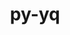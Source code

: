 ---
title: "py-yq"
layout: cache
categories: [package, develop]
meta: {"compilers": ["none"], "num_specs": 139, "num_specs_by_stack": {"developer-tools-aarch64-linux-gnu": 44, "developer-tools-darwin": 51, "developer-tools-x86_64_v3-linux-gnu": 44, "root": 139}, "oss": ["centos7", "rhel8", "sequoia"], "platforms": ["darwin", "linux"], "stacks": ["developer-tools-aarch64-linux-gnu", "developer-tools-darwin", "developer-tools-x86_64_v3-linux-gnu", "root"], "targets": ["aarch64", "x86_64_v3"], "versions": ["2.12.2"]}
spec_details: [{"compiler": "none", "hash": "22raidvad3ey3ahr7ma6mkc5utu6nzzt", "os": "centos7", "platform": "linux", "size": "-", "stacks": ["developer-tools-x86_64_v3-linux-gnu", "root"], "target": "x86_64_v3", "variants": ["build_system=python_pip"], "versions": ["2.12.2"]}, {"compiler": "none", "hash": "25fwxfn37vnqxoqwbifgsizsguw3paxj", "os": "centos7", "platform": "linux", "size": "-", "stacks": ["developer-tools-x86_64_v3-linux-gnu", "root"], "target": "x86_64_v3", "variants": ["build_system=python_pip"], "versions": ["2.12.2"]}, {"compiler": "none", "hash": "2bbftwa4xchw7wrvjh2l63o34wqna2xn", "os": "rhel8", "platform": "linux", "size": "-", "stacks": ["developer-tools-aarch64-linux-gnu", "root"], "target": "aarch64", "variants": ["build_system=python_pip"], "versions": ["2.12.2"]}, {"compiler": "none", "hash": "2shoqptzvfrp7o5izon3oeky5asdkqyb", "os": "centos7", "platform": "linux", "size": "-", "stacks": ["developer-tools-x86_64_v3-linux-gnu", "root"], "target": "x86_64_v3", "variants": ["build_system=python_pip"], "versions": ["2.12.2"]}, {"compiler": "none", "hash": "2xpi2ho47tqccsbuwmxwkf77vzazxaed", "os": "rhel8", "platform": "linux", "size": "-", "stacks": ["developer-tools-aarch64-linux-gnu", "root"], "target": "aarch64", "variants": ["build_system=python_pip"], "versions": ["2.12.2"]}, {"compiler": "none", "hash": "34bdcxk2fs25wghmy6vbkc4c5cd5kk3h", "os": "centos7", "platform": "linux", "size": "-", "stacks": ["developer-tools-x86_64_v3-linux-gnu", "root"], "target": "x86_64_v3", "variants": ["build_system=python_pip"], "versions": ["2.12.2"]}, {"compiler": "none", "hash": "36zkq3rlkdfthmptvhowncc6f5k7hkyc", "os": "centos7", "platform": "linux", "size": "-", "stacks": ["developer-tools-x86_64_v3-linux-gnu", "root"], "target": "x86_64_v3", "variants": ["build_system=python_pip"], "versions": ["2.12.2"]}, {"compiler": "none", "hash": "3c7kduxoiylohzwn3u24totg66zn6r64", "os": "sequoia", "platform": "darwin", "size": "-", "stacks": ["developer-tools-darwin", "root"], "target": "aarch64", "variants": ["build_system=python_pip"], "versions": ["2.12.2"]}, {"compiler": "none", "hash": "3euh3webv462zlzsmvri56xv4mucwfle", "os": "sequoia", "platform": "darwin", "size": "-", "stacks": ["developer-tools-darwin", "root"], "target": "aarch64", "variants": ["build_system=python_pip"], "versions": ["2.12.2"]}, {"compiler": "none", "hash": "3hy5qxf7zlcxefoq5g6e2pw3brjadq7i", "os": "sequoia", "platform": "darwin", "size": "-", "stacks": ["developer-tools-darwin", "root"], "target": "aarch64", "variants": ["build_system=python_pip"], "versions": ["2.12.2"]}, {"compiler": "none", "hash": "3w2nk4b5ba6atdgve5e2qq25ne5fpu2j", "os": "sequoia", "platform": "darwin", "size": "-", "stacks": ["developer-tools-darwin", "root"], "target": "aarch64", "variants": ["build_system=python_pip"], "versions": ["2.12.2"]}, {"compiler": "none", "hash": "4cn25lw6ywypz3h5zowxsylqvcczk4gx", "os": "rhel8", "platform": "linux", "size": "-", "stacks": ["developer-tools-aarch64-linux-gnu", "root"], "target": "aarch64", "variants": ["build_system=python_pip"], "versions": ["2.12.2"]}, {"compiler": "none", "hash": "4kjc33e3y6zgud4jtkxkmzx7lj6wvkg6", "os": "rhel8", "platform": "linux", "size": "-", "stacks": ["developer-tools-aarch64-linux-gnu", "root"], "target": "aarch64", "variants": ["build_system=python_pip"], "versions": ["2.12.2"]}, {"compiler": "none", "hash": "4ld6d5le5klefck2s765c65zdu7u2zv6", "os": "sequoia", "platform": "darwin", "size": "-", "stacks": ["developer-tools-darwin", "root"], "target": "aarch64", "variants": ["build_system=python_pip"], "versions": ["2.12.2"]}, {"compiler": "none", "hash": "4vpry5w54avdd5vre26d7klzxa6fm6mg", "os": "rhel8", "platform": "linux", "size": "-", "stacks": ["developer-tools-aarch64-linux-gnu", "root"], "target": "aarch64", "variants": ["build_system=python_pip"], "versions": ["2.12.2"]}, {"compiler": "none", "hash": "5aaoq2p6amtwkdsxng32rsysa33njpqr", "os": "sequoia", "platform": "darwin", "size": "-", "stacks": ["developer-tools-darwin", "root"], "target": "aarch64", "variants": ["build_system=python_pip"], "versions": ["2.12.2"]}, {"compiler": "none", "hash": "5fsak653535uzpvnkz4oak7yk5fncagj", "os": "sequoia", "platform": "darwin", "size": "-", "stacks": ["developer-tools-darwin", "root"], "target": "aarch64", "variants": ["build_system=python_pip"], "versions": ["2.12.2"]}, {"compiler": "none", "hash": "5jyupxskaqpoog74xzifs25le6lealg5", "os": "centos7", "platform": "linux", "size": "-", "stacks": ["developer-tools-x86_64_v3-linux-gnu", "root"], "target": "x86_64_v3", "variants": ["build_system=python_pip"], "versions": ["2.12.2"]}, {"compiler": "none", "hash": "6eg3fv3zgktpkhrjyeomwjplszh3v6aw", "os": "rhel8", "platform": "linux", "size": "-", "stacks": ["developer-tools-aarch64-linux-gnu", "root"], "target": "aarch64", "variants": ["build_system=python_pip"], "versions": ["2.12.2"]}, {"compiler": "none", "hash": "6n6h66lyeklfkrqggq5iajnwxxkrekkn", "os": "centos7", "platform": "linux", "size": "-", "stacks": ["developer-tools-x86_64_v3-linux-gnu", "root"], "target": "x86_64_v3", "variants": ["build_system=python_pip"], "versions": ["2.12.2"]}, {"compiler": "none", "hash": "7fzhnsbtaonbjlfujobscj2lrzhz4yog", "os": "sequoia", "platform": "darwin", "size": "-", "stacks": ["developer-tools-darwin", "root"], "target": "aarch64", "variants": ["build_system=python_pip"], "versions": ["2.12.2"]}, {"compiler": "none", "hash": "7neppk5ghqtkpsaajkwxaplzw325mzdw", "os": "rhel8", "platform": "linux", "size": "-", "stacks": ["developer-tools-aarch64-linux-gnu", "root"], "target": "aarch64", "variants": ["build_system=python_pip"], "versions": ["2.12.2"]}, {"compiler": "none", "hash": "7t5f2lx7z6oyfcpnb7k4rlcnl6enmlrb", "os": "sequoia", "platform": "darwin", "size": "-", "stacks": ["developer-tools-darwin", "root"], "target": "aarch64", "variants": ["build_system=python_pip"], "versions": ["2.12.2"]}, {"compiler": "none", "hash": "auyfqi6aoyo2xduuk2xq54rjivkjdvsn", "os": "centos7", "platform": "linux", "size": "-", "stacks": ["developer-tools-x86_64_v3-linux-gnu", "root"], "target": "x86_64_v3", "variants": ["build_system=python_pip"], "versions": ["2.12.2"]}, {"compiler": "none", "hash": "bg44ccfresckonbernlqyae675foj6ld", "os": "rhel8", "platform": "linux", "size": "-", "stacks": ["developer-tools-aarch64-linux-gnu", "root"], "target": "aarch64", "variants": ["build_system=python_pip"], "versions": ["2.12.2"]}, {"compiler": "none", "hash": "blzdstt2tu6se3asdnok2dse3a3tbryq", "os": "sequoia", "platform": "darwin", "size": "-", "stacks": ["developer-tools-darwin", "root"], "target": "aarch64", "variants": ["build_system=python_pip"], "versions": ["2.12.2"]}, {"compiler": "none", "hash": "bo7uf4ewcggwdxijbmykbrhjzgp2s3wp", "os": "rhel8", "platform": "linux", "size": "-", "stacks": ["developer-tools-aarch64-linux-gnu", "root"], "target": "aarch64", "variants": ["build_system=python_pip"], "versions": ["2.12.2"]}, {"compiler": "none", "hash": "bocmxqvzdche4rxhla33ps6nrbnbah7q", "os": "centos7", "platform": "linux", "size": "-", "stacks": ["developer-tools-x86_64_v3-linux-gnu", "root"], "target": "x86_64_v3", "variants": ["build_system=python_pip"], "versions": ["2.12.2"]}, {"compiler": "none", "hash": "brbctlqf3kw36lyude6vwdsksb43ajbz", "os": "centos7", "platform": "linux", "size": "-", "stacks": ["developer-tools-x86_64_v3-linux-gnu", "root"], "target": "x86_64_v3", "variants": ["build_system=python_pip"], "versions": ["2.12.2"]}, {"compiler": "none", "hash": "btyndv3h37z2t4tlghv2dogg7zhcgotq", "os": "centos7", "platform": "linux", "size": "-", "stacks": ["developer-tools-x86_64_v3-linux-gnu", "root"], "target": "x86_64_v3", "variants": ["build_system=python_pip"], "versions": ["2.12.2"]}, {"compiler": "none", "hash": "caolfibhlfq3q2qd6q2mttodsguyl3st", "os": "sequoia", "platform": "darwin", "size": "-", "stacks": ["developer-tools-darwin", "root"], "target": "aarch64", "variants": ["build_system=python_pip"], "versions": ["2.12.2"]}, {"compiler": "none", "hash": "ckpbrs5nq6432s6v3tmqs6qvjhv7z5hg", "os": "sequoia", "platform": "darwin", "size": "-", "stacks": ["developer-tools-darwin", "root"], "target": "aarch64", "variants": ["build_system=python_pip"], "versions": ["2.12.2"]}, {"compiler": "none", "hash": "cqryrod53hcklkx6yz35kbnpx35gdef5", "os": "centos7", "platform": "linux", "size": "-", "stacks": ["developer-tools-x86_64_v3-linux-gnu", "root"], "target": "x86_64_v3", "variants": ["build_system=python_pip"], "versions": ["2.12.2"]}, {"compiler": "none", "hash": "dd2dtmnxhstylrc67zzzz4l5nwl4477f", "os": "sequoia", "platform": "darwin", "size": "-", "stacks": ["developer-tools-darwin", "root"], "target": "aarch64", "variants": ["build_system=python_pip"], "versions": ["2.12.2"]}, {"compiler": "none", "hash": "dfjymxraexr2tqwumstgsgiadt7wblrf", "os": "sequoia", "platform": "darwin", "size": "-", "stacks": ["developer-tools-darwin", "root"], "target": "aarch64", "variants": ["build_system=python_pip"], "versions": ["2.12.2"]}, {"compiler": "none", "hash": "dfrslpzuojwsbozrrhk5xyx2p5myfu5r", "os": "sequoia", "platform": "darwin", "size": "-", "stacks": ["developer-tools-darwin", "root"], "target": "aarch64", "variants": ["build_system=python_pip"], "versions": ["2.12.2"]}, {"compiler": "none", "hash": "dysvoaakt77aynnduzshxcfr722oeodi", "os": "sequoia", "platform": "darwin", "size": "-", "stacks": ["developer-tools-darwin", "root"], "target": "aarch64", "variants": ["build_system=python_pip"], "versions": ["2.12.2"]}, {"compiler": "none", "hash": "eg3dbi7oebquvgqgitcwqqvqrjxowl6a", "os": "rhel8", "platform": "linux", "size": "-", "stacks": ["developer-tools-aarch64-linux-gnu", "root"], "target": "aarch64", "variants": ["build_system=python_pip"], "versions": ["2.12.2"]}, {"compiler": "none", "hash": "eh7a4loir4toi2ygfqq52j2j7tmfqxs4", "os": "rhel8", "platform": "linux", "size": "-", "stacks": ["developer-tools-aarch64-linux-gnu", "root"], "target": "aarch64", "variants": ["build_system=python_pip"], "versions": ["2.12.2"]}, {"compiler": "none", "hash": "emltee3gb5kz3ovlhbrts3nyxwz75lit", "os": "centos7", "platform": "linux", "size": "-", "stacks": ["developer-tools-x86_64_v3-linux-gnu", "root"], "target": "x86_64_v3", "variants": ["build_system=python_pip"], "versions": ["2.12.2"]}, {"compiler": "none", "hash": "enzmduyhqbym777gikfbyklauua277sy", "os": "sequoia", "platform": "darwin", "size": "-", "stacks": ["developer-tools-darwin", "root"], "target": "aarch64", "variants": ["build_system=python_pip"], "versions": ["2.12.2"]}, {"compiler": "none", "hash": "eqzvcjb7omln4fzsqvfoooblyfn7irax", "os": "sequoia", "platform": "darwin", "size": "-", "stacks": ["developer-tools-darwin", "root"], "target": "aarch64", "variants": ["build_system=python_pip"], "versions": ["2.12.2"]}, {"compiler": "none", "hash": "fcdnpnxhzpttbxhtrfgyilcmikbtevfr", "os": "sequoia", "platform": "darwin", "size": "-", "stacks": ["developer-tools-darwin", "root"], "target": "aarch64", "variants": ["build_system=python_pip"], "versions": ["2.12.2"]}, {"compiler": "none", "hash": "fgovg42efpqmgr5vmarq6kimdiyeh23m", "os": "rhel8", "platform": "linux", "size": "-", "stacks": ["developer-tools-aarch64-linux-gnu", "root"], "target": "aarch64", "variants": ["build_system=python_pip"], "versions": ["2.12.2"]}, {"compiler": "none", "hash": "fmfd3jykegw5r64fp2nqcmnvj7ugbaih", "os": "sequoia", "platform": "darwin", "size": "-", "stacks": ["developer-tools-darwin", "root"], "target": "aarch64", "variants": ["build_system=python_pip"], "versions": ["2.12.2"]}, {"compiler": "none", "hash": "fqvvb52wgrkw2y3laa55xp3kmhbqpoqt", "os": "rhel8", "platform": "linux", "size": "-", "stacks": ["developer-tools-aarch64-linux-gnu", "root"], "target": "aarch64", "variants": ["build_system=python_pip"], "versions": ["2.12.2"]}, {"compiler": "none", "hash": "g4nozfxnpw2ov77p4g63phuogzgkbi6u", "os": "centos7", "platform": "linux", "size": "-", "stacks": ["developer-tools-x86_64_v3-linux-gnu", "root"], "target": "x86_64_v3", "variants": ["build_system=python_pip"], "versions": ["2.12.2"]}, {"compiler": "none", "hash": "gcze6oi6uihdllogeml5lcjmcrbtogh5", "os": "centos7", "platform": "linux", "size": "-", "stacks": ["developer-tools-x86_64_v3-linux-gnu", "root"], "target": "x86_64_v3", "variants": ["build_system=python_pip"], "versions": ["2.12.2"]}, {"compiler": "none", "hash": "h7nhsuhsj6l7azlxpketg4y7vwqkwiw4", "os": "centos7", "platform": "linux", "size": "-", "stacks": ["developer-tools-x86_64_v3-linux-gnu", "root"], "target": "x86_64_v3", "variants": ["build_system=python_pip"], "versions": ["2.12.2"]}, {"compiler": "none", "hash": "hgojjx4mnkai5iczibhumq7vqfaiis6o", "os": "rhel8", "platform": "linux", "size": "-", "stacks": ["developer-tools-aarch64-linux-gnu", "root"], "target": "aarch64", "variants": ["build_system=python_pip"], "versions": ["2.12.2"]}, {"compiler": "none", "hash": "hqefbjgobjgenht6rjg2vzuu4oq2m7pw", "os": "centos7", "platform": "linux", "size": "-", "stacks": ["developer-tools-x86_64_v3-linux-gnu", "root"], "target": "x86_64_v3", "variants": ["build_system=python_pip"], "versions": ["2.12.2"]}, {"compiler": "none", "hash": "hs5xkxdd6ix5zbycfla2b3pjo4v2mfll", "os": "sequoia", "platform": "darwin", "size": "-", "stacks": ["developer-tools-darwin", "root"], "target": "aarch64", "variants": ["build_system=python_pip"], "versions": ["2.12.2"]}, {"compiler": "none", "hash": "hzqlc5wunfmwamoj7ofvfghttpjrdcpy", "os": "rhel8", "platform": "linux", "size": "-", "stacks": ["developer-tools-aarch64-linux-gnu", "root"], "target": "aarch64", "variants": ["build_system=python_pip"], "versions": ["2.12.2"]}, {"compiler": "none", "hash": "i2cmkb7xam72oe24hsoi6owqelpfa5em", "os": "sequoia", "platform": "darwin", "size": "-", "stacks": ["developer-tools-darwin", "root"], "target": "aarch64", "variants": ["build_system=python_pip"], "versions": ["2.12.2"]}, {"compiler": "none", "hash": "ij7j6edquoiyb2gotbaxduvkstr4bpwc", "os": "centos7", "platform": "linux", "size": "-", "stacks": ["developer-tools-x86_64_v3-linux-gnu", "root"], "target": "x86_64_v3", "variants": ["build_system=python_pip"], "versions": ["2.12.2"]}, {"compiler": "none", "hash": "imabtiefckdzecfm4lodxcb2beilijkc", "os": "centos7", "platform": "linux", "size": "-", "stacks": ["developer-tools-x86_64_v3-linux-gnu", "root"], "target": "x86_64_v3", "variants": ["build_system=python_pip"], "versions": ["2.12.2"]}, {"compiler": "none", "hash": "infthkwbvga3hvgzq7ake5ejpmtspihy", "os": "rhel8", "platform": "linux", "size": "-", "stacks": ["developer-tools-aarch64-linux-gnu", "root"], "target": "aarch64", "variants": ["build_system=python_pip"], "versions": ["2.12.2"]}, {"compiler": "none", "hash": "iqazfek6r3kraybaq7zarz7mzbqfnqm2", "os": "centos7", "platform": "linux", "size": "-", "stacks": ["developer-tools-x86_64_v3-linux-gnu", "root"], "target": "x86_64_v3", "variants": ["build_system=python_pip"], "versions": ["2.12.2"]}, {"compiler": "none", "hash": "iuknodhr3sqehuc4ulec52ladjhgz46b", "os": "centos7", "platform": "linux", "size": "-", "stacks": ["developer-tools-x86_64_v3-linux-gnu", "root"], "target": "x86_64_v3", "variants": ["build_system=python_pip"], "versions": ["2.12.2"]}, {"compiler": "none", "hash": "jhr2b5lau4mztjrgllh2xtjtg4r7x7la", "os": "rhel8", "platform": "linux", "size": "-", "stacks": ["developer-tools-aarch64-linux-gnu", "root"], "target": "aarch64", "variants": ["build_system=python_pip"], "versions": ["2.12.2"]}, {"compiler": "none", "hash": "jtcvtw52plye3pfuucslxbs7avhrnn2o", "os": "centos7", "platform": "linux", "size": "-", "stacks": ["developer-tools-x86_64_v3-linux-gnu", "root"], "target": "x86_64_v3", "variants": ["build_system=python_pip"], "versions": ["2.12.2"]}, {"compiler": "none", "hash": "kb6uatjyt27wrgqbhnce5gae4hwjnbcp", "os": "sequoia", "platform": "darwin", "size": "-", "stacks": ["developer-tools-darwin", "root"], "target": "aarch64", "variants": ["build_system=python_pip"], "versions": ["2.12.2"]}, {"compiler": "none", "hash": "ke4dx32wlvmbzhlvdnvdhjx3hzqrnyhq", "os": "rhel8", "platform": "linux", "size": "-", "stacks": ["developer-tools-aarch64-linux-gnu", "root"], "target": "aarch64", "variants": ["build_system=python_pip"], "versions": ["2.12.2"]}, {"compiler": "none", "hash": "kqbtz6ucghoto22kdx3ixdlsaqqu4zvd", "os": "centos7", "platform": "linux", "size": "-", "stacks": ["developer-tools-x86_64_v3-linux-gnu", "root"], "target": "x86_64_v3", "variants": ["build_system=python_pip"], "versions": ["2.12.2"]}, {"compiler": "none", "hash": "kqlee4juwu22vjq4ljjsgeaklg3gqxkf", "os": "sequoia", "platform": "darwin", "size": "-", "stacks": ["developer-tools-darwin", "root"], "target": "aarch64", "variants": ["build_system=python_pip"], "versions": ["2.12.2"]}, {"compiler": "none", "hash": "kyekdrq64lx4cuzmlpy5t6vz7dhpfnrs", "os": "rhel8", "platform": "linux", "size": "-", "stacks": ["developer-tools-aarch64-linux-gnu", "root"], "target": "aarch64", "variants": ["build_system=python_pip"], "versions": ["2.12.2"]}, {"compiler": "none", "hash": "lahegqxbaxodd27o5lyne3igxecok4ya", "os": "centos7", "platform": "linux", "size": "-", "stacks": ["developer-tools-x86_64_v3-linux-gnu", "root"], "target": "x86_64_v3", "variants": ["build_system=python_pip"], "versions": ["2.12.2"]}, {"compiler": "none", "hash": "lbzeswurugvi7ixizp6xvzyvj5scicvk", "os": "centos7", "platform": "linux", "size": "-", "stacks": ["developer-tools-x86_64_v3-linux-gnu", "root"], "target": "x86_64_v3", "variants": ["build_system=python_pip"], "versions": ["2.12.2"]}, {"compiler": "none", "hash": "lnjvk3k5zfq253kpyuo6vunkre7xmaml", "os": "rhel8", "platform": "linux", "size": "-", "stacks": ["developer-tools-aarch64-linux-gnu", "root"], "target": "aarch64", "variants": ["build_system=python_pip"], "versions": ["2.12.2"]}, {"compiler": "none", "hash": "lp4hwninqnreroesxv3p6jpenamt7wwl", "os": "sequoia", "platform": "darwin", "size": "-", "stacks": ["developer-tools-darwin", "root"], "target": "aarch64", "variants": ["build_system=python_pip"], "versions": ["2.12.2"]}, {"compiler": "none", "hash": "lu3v2gedm3g6jl7vyrwfagizuvfz6fhe", "os": "rhel8", "platform": "linux", "size": "-", "stacks": ["developer-tools-aarch64-linux-gnu", "root"], "target": "aarch64", "variants": ["build_system=python_pip"], "versions": ["2.12.2"]}, {"compiler": "none", "hash": "ma3gbv7lnxdkzztgdyasdpekmvsmgjjk", "os": "rhel8", "platform": "linux", "size": "-", "stacks": ["developer-tools-aarch64-linux-gnu", "root"], "target": "aarch64", "variants": ["build_system=python_pip"], "versions": ["2.12.2"]}, {"compiler": "none", "hash": "n2b4nrp4ht3uiq3ppmk5lctpz762f4kt", "os": "rhel8", "platform": "linux", "size": "-", "stacks": ["developer-tools-aarch64-linux-gnu", "root"], "target": "aarch64", "variants": ["build_system=python_pip"], "versions": ["2.12.2"]}, {"compiler": "none", "hash": "n5f2j3li56thri5tw6np3fvltji3bh3x", "os": "rhel8", "platform": "linux", "size": "-", "stacks": ["developer-tools-aarch64-linux-gnu", "root"], "target": "aarch64", "variants": ["build_system=python_pip"], "versions": ["2.12.2"]}, {"compiler": "none", "hash": "nb2m7gjpnb3eii5zwsmkmx3kswxmeqnp", "os": "sequoia", "platform": "darwin", "size": "-", "stacks": ["developer-tools-darwin", "root"], "target": "aarch64", "variants": ["build_system=python_pip"], "versions": ["2.12.2"]}, {"compiler": "none", "hash": "nb4em7fu2t56rbvdlkqqffrsm65uuffw", "os": "centos7", "platform": "linux", "size": "-", "stacks": ["developer-tools-x86_64_v3-linux-gnu", "root"], "target": "x86_64_v3", "variants": ["build_system=python_pip"], "versions": ["2.12.2"]}, {"compiler": "none", "hash": "nukykm5kjjzsjxua4xvtyxdgg5fm5v7o", "os": "sequoia", "platform": "darwin", "size": "-", "stacks": ["developer-tools-darwin", "root"], "target": "aarch64", "variants": ["build_system=python_pip"], "versions": ["2.12.2"]}, {"compiler": "none", "hash": "nvswsfepgaar22xtsbian657yeyg4wnl", "os": "sequoia", "platform": "darwin", "size": "-", "stacks": ["developer-tools-darwin", "root"], "target": "aarch64", "variants": ["build_system=python_pip"], "versions": ["2.12.2"]}, {"compiler": "none", "hash": "nz57q6yykslcobzhfa7rr3tajfw5blai", "os": "rhel8", "platform": "linux", "size": "-", "stacks": ["developer-tools-aarch64-linux-gnu", "root"], "target": "aarch64", "variants": ["build_system=python_pip"], "versions": ["2.12.2"]}, {"compiler": "none", "hash": "o252cejrlztbb56frlbjughnqxfnhbwb", "os": "sequoia", "platform": "darwin", "size": "-", "stacks": ["developer-tools-darwin", "root"], "target": "aarch64", "variants": ["build_system=python_pip"], "versions": ["2.12.2"]}, {"compiler": "none", "hash": "o2el6uaozhwtrkh5ao4cz2e7kpvehmd4", "os": "sequoia", "platform": "darwin", "size": "-", "stacks": ["developer-tools-darwin", "root"], "target": "aarch64", "variants": ["build_system=python_pip"], "versions": ["2.12.2"]}, {"compiler": "none", "hash": "o3je4sjh4fr55cz2aqrdjy2gd53bmsit", "os": "rhel8", "platform": "linux", "size": "-", "stacks": ["developer-tools-aarch64-linux-gnu", "root"], "target": "aarch64", "variants": ["build_system=python_pip"], "versions": ["2.12.2"]}, {"compiler": "none", "hash": "obsgzoirqiuvovoda5oiqgej2r3kan7o", "os": "centos7", "platform": "linux", "size": "-", "stacks": ["developer-tools-x86_64_v3-linux-gnu", "root"], "target": "x86_64_v3", "variants": ["build_system=python_pip"], "versions": ["2.12.2"]}, {"compiler": "none", "hash": "ojdefcx5zxe65dfaalzg5kqhceewe52b", "os": "rhel8", "platform": "linux", "size": "-", "stacks": ["developer-tools-aarch64-linux-gnu", "root"], "target": "aarch64", "variants": ["build_system=python_pip"], "versions": ["2.12.2"]}, {"compiler": "none", "hash": "ojf6yvhibljwr6eysbkiz4sezugtvnuf", "os": "rhel8", "platform": "linux", "size": "-", "stacks": ["developer-tools-aarch64-linux-gnu", "root"], "target": "aarch64", "variants": ["build_system=python_pip"], "versions": ["2.12.2"]}, {"compiler": "none", "hash": "oqr7roh4gv5aqgmrhrhg6swgqtb6rdin", "os": "sequoia", "platform": "darwin", "size": "-", "stacks": ["developer-tools-darwin", "root"], "target": "aarch64", "variants": ["build_system=python_pip"], "versions": ["2.12.2"]}, {"compiler": "none", "hash": "owriamihbrc4kskinrwxsn6vsp6g5z7m", "os": "sequoia", "platform": "darwin", "size": "-", "stacks": ["developer-tools-darwin", "root"], "target": "aarch64", "variants": ["build_system=python_pip"], "versions": ["2.12.2"]}, {"compiler": "none", "hash": "oxxzv2teuwyxhegag76qdnhzzz26lrgy", "os": "rhel8", "platform": "linux", "size": "-", "stacks": ["developer-tools-aarch64-linux-gnu", "root"], "target": "aarch64", "variants": ["build_system=python_pip"], "versions": ["2.12.2"]}, {"compiler": "none", "hash": "pede553oaldmelblqw4ki2xtgzytgioa", "os": "centos7", "platform": "linux", "size": "-", "stacks": ["developer-tools-x86_64_v3-linux-gnu", "root"], "target": "x86_64_v3", "variants": ["build_system=python_pip"], "versions": ["2.12.2"]}, {"compiler": "none", "hash": "pjjzqgzvriyt4vfze5gjl6lbxlejqmq3", "os": "sequoia", "platform": "darwin", "size": "-", "stacks": ["developer-tools-darwin", "root"], "target": "aarch64", "variants": ["build_system=python_pip"], "versions": ["2.12.2"]}, {"compiler": "none", "hash": "pl3dqwkcsa24fqhpul762hgrulqolock", "os": "centos7", "platform": "linux", "size": "-", "stacks": ["developer-tools-x86_64_v3-linux-gnu", "root"], "target": "x86_64_v3", "variants": ["build_system=python_pip"], "versions": ["2.12.2"]}, {"compiler": "none", "hash": "pnvkn55wmeddwquv4wb6abb3dwvlu4me", "os": "rhel8", "platform": "linux", "size": "-", "stacks": ["developer-tools-aarch64-linux-gnu", "root"], "target": "aarch64", "variants": ["build_system=python_pip"], "versions": ["2.12.2"]}, {"compiler": "none", "hash": "pqolup6fcvrelups7pjrllzmdywvy2bc", "os": "centos7", "platform": "linux", "size": "-", "stacks": ["developer-tools-x86_64_v3-linux-gnu", "root"], "target": "x86_64_v3", "variants": ["build_system=python_pip"], "versions": ["2.12.2"]}, {"compiler": "none", "hash": "q3vwsgxi75soptlw45gpszuybq66wkpw", "os": "centos7", "platform": "linux", "size": "-", "stacks": ["developer-tools-x86_64_v3-linux-gnu", "root"], "target": "x86_64_v3", "variants": ["build_system=python_pip"], "versions": ["2.12.2"]}, {"compiler": "none", "hash": "qbl7tk7qjbmusbsdbq5gzuodfjlu5hg4", "os": "centos7", "platform": "linux", "size": "-", "stacks": ["developer-tools-x86_64_v3-linux-gnu", "root"], "target": "x86_64_v3", "variants": ["build_system=python_pip"], "versions": ["2.12.2"]}, {"compiler": "none", "hash": "qm4we7xg6goda34vl7aezs4wtmmyi63n", "os": "sequoia", "platform": "darwin", "size": "-", "stacks": ["developer-tools-darwin", "root"], "target": "aarch64", "variants": ["build_system=python_pip"], "versions": ["2.12.2"]}, {"compiler": "none", "hash": "qmfuipu5wqgysohr7txiybt2xtehl2w7", "os": "sequoia", "platform": "darwin", "size": "-", "stacks": ["developer-tools-darwin", "root"], "target": "aarch64", "variants": ["build_system=python_pip"], "versions": ["2.12.2"]}, {"compiler": "none", "hash": "qyctwejakpcydf5s6gx2pqjujo5hfnuh", "os": "rhel8", "platform": "linux", "size": "-", "stacks": ["developer-tools-aarch64-linux-gnu", "root"], "target": "aarch64", "variants": ["build_system=python_pip"], "versions": ["2.12.2"]}, {"compiler": "none", "hash": "r4zpfpcy4saoatig5pv7cpf3ceinimyh", "os": "sequoia", "platform": "darwin", "size": "-", "stacks": ["developer-tools-darwin", "root"], "target": "aarch64", "variants": ["build_system=python_pip"], "versions": ["2.12.2"]}, {"compiler": "none", "hash": "rbxnwimjigzpppa23ux35u7cdlpmey27", "os": "rhel8", "platform": "linux", "size": "-", "stacks": ["developer-tools-aarch64-linux-gnu", "root"], "target": "aarch64", "variants": ["build_system=python_pip"], "versions": ["2.12.2"]}, {"compiler": "none", "hash": "rdbzym3q6t5qnugrdnrb3n4vhocixc5c", "os": "rhel8", "platform": "linux", "size": "-", "stacks": ["developer-tools-aarch64-linux-gnu", "root"], "target": "aarch64", "variants": ["build_system=python_pip"], "versions": ["2.12.2"]}, {"compiler": "none", "hash": "rdjv5sajpjm76owtxsbt6vqvsartxbo4", "os": "sequoia", "platform": "darwin", "size": "-", "stacks": ["developer-tools-darwin", "root"], "target": "aarch64", "variants": ["build_system=python_pip"], "versions": ["2.12.2"]}, {"compiler": "none", "hash": "rdoh34xcubl7laxuzob7qz62vrdtupqh", "os": "sequoia", "platform": "darwin", "size": "-", "stacks": ["developer-tools-darwin", "root"], "target": "aarch64", "variants": ["build_system=python_pip"], "versions": ["2.12.2"]}, {"compiler": "none", "hash": "rdtkvairioxm3qognf2napppxvneqk2j", "os": "centos7", "platform": "linux", "size": "-", "stacks": ["developer-tools-x86_64_v3-linux-gnu", "root"], "target": "x86_64_v3", "variants": ["build_system=python_pip"], "versions": ["2.12.2"]}, {"compiler": "none", "hash": "rg3k34mjbxz6ablk7hewblnack34w747", "os": "centos7", "platform": "linux", "size": "-", "stacks": ["developer-tools-x86_64_v3-linux-gnu", "root"], "target": "x86_64_v3", "variants": ["build_system=python_pip"], "versions": ["2.12.2"]}, {"compiler": "none", "hash": "rncoj5u37r552mjzcp5li3mtp647rghl", "os": "sequoia", "platform": "darwin", "size": "-", "stacks": ["developer-tools-darwin", "root"], "target": "aarch64", "variants": ["build_system=python_pip"], "versions": ["2.12.2"]}, {"compiler": "none", "hash": "tr45wkwzk76wmen7ly6ddhme3yqsaocg", "os": "rhel8", "platform": "linux", "size": "-", "stacks": ["developer-tools-aarch64-linux-gnu", "root"], "target": "aarch64", "variants": ["build_system=python_pip"], "versions": ["2.12.2"]}, {"compiler": "none", "hash": "twrc2im4cyu2yixhjfemklfaoag3ls4p", "os": "sequoia", "platform": "darwin", "size": "-", "stacks": ["developer-tools-darwin", "root"], "target": "aarch64", "variants": ["build_system=python_pip"], "versions": ["2.12.2"]}, {"compiler": "none", "hash": "u67qlowpmw5zw2kxu7kfangfylvwwmpd", "os": "rhel8", "platform": "linux", "size": "-", "stacks": ["developer-tools-aarch64-linux-gnu", "root"], "target": "aarch64", "variants": ["build_system=python_pip"], "versions": ["2.12.2"]}, {"compiler": "none", "hash": "ubvyixy37vb5i2vou7fthh3pe6nkc35l", "os": "sequoia", "platform": "darwin", "size": "-", "stacks": ["developer-tools-darwin", "root"], "target": "aarch64", "variants": ["build_system=python_pip"], "versions": ["2.12.2"]}, {"compiler": "none", "hash": "utgc3jon5cnjvi5q4fpxlhasweaucxte", "os": "sequoia", "platform": "darwin", "size": "-", "stacks": ["developer-tools-darwin", "root"], "target": "aarch64", "variants": ["build_system=python_pip"], "versions": ["2.12.2"]}, {"compiler": "none", "hash": "v5ztjibvpdh4yezx6ox4peujbo4xtsqp", "os": "rhel8", "platform": "linux", "size": "-", "stacks": ["developer-tools-aarch64-linux-gnu", "root"], "target": "aarch64", "variants": ["build_system=python_pip"], "versions": ["2.12.2"]}, {"compiler": "none", "hash": "vogxolhbf5gqykmcgwaq2wq5tnosshl3", "os": "rhel8", "platform": "linux", "size": "-", "stacks": ["developer-tools-aarch64-linux-gnu", "root"], "target": "aarch64", "variants": ["build_system=python_pip"], "versions": ["2.12.2"]}, {"compiler": "none", "hash": "vubpt27n4rmwzer22ve5ar2g7or65n2u", "os": "centos7", "platform": "linux", "size": "-", "stacks": ["developer-tools-x86_64_v3-linux-gnu", "root"], "target": "x86_64_v3", "variants": ["build_system=python_pip"], "versions": ["2.12.2"]}, {"compiler": "none", "hash": "vv5fiu3gjarygwvzc5l4prvlh4gkswba", "os": "centos7", "platform": "linux", "size": "-", "stacks": ["developer-tools-x86_64_v3-linux-gnu", "root"], "target": "x86_64_v3", "variants": ["build_system=python_pip"], "versions": ["2.12.2"]}, {"compiler": "none", "hash": "w2yw7faz42rst4iullaw3ih6wmhljc4u", "os": "centos7", "platform": "linux", "size": "-", "stacks": ["developer-tools-x86_64_v3-linux-gnu", "root"], "target": "x86_64_v3", "variants": ["build_system=python_pip"], "versions": ["2.12.2"]}, {"compiler": "none", "hash": "w5lkqmxwuq6wblxphmoundc7pq6ccnvc", "os": "centos7", "platform": "linux", "size": "-", "stacks": ["developer-tools-x86_64_v3-linux-gnu", "root"], "target": "x86_64_v3", "variants": ["build_system=python_pip"], "versions": ["2.12.2"]}, {"compiler": "none", "hash": "wcje6rxqb32g2jl4egyrb4bu5sq2vjgj", "os": "sequoia", "platform": "darwin", "size": "-", "stacks": ["developer-tools-darwin", "root"], "target": "aarch64", "variants": ["build_system=python_pip"], "versions": ["2.12.2"]}, {"compiler": "none", "hash": "we7ku76qfnytiiqtnnowrx634yu6ynvm", "os": "sequoia", "platform": "darwin", "size": "-", "stacks": ["developer-tools-darwin", "root"], "target": "aarch64", "variants": ["build_system=python_pip"], "versions": ["2.12.2"]}, {"compiler": "none", "hash": "wfexxs7jr2wisg32e5s2o6222725doa4", "os": "rhel8", "platform": "linux", "size": "-", "stacks": ["developer-tools-aarch64-linux-gnu", "root"], "target": "aarch64", "variants": ["build_system=python_pip"], "versions": ["2.12.2"]}, {"compiler": "none", "hash": "wm42o4ib6tzubljppsm3bnrt5v5fon62", "os": "rhel8", "platform": "linux", "size": "-", "stacks": ["developer-tools-aarch64-linux-gnu", "root"], "target": "aarch64", "variants": ["build_system=python_pip"], "versions": ["2.12.2"]}, {"compiler": "none", "hash": "wsh7fgupva7alhtjz2wbmbmtgypq5khn", "os": "rhel8", "platform": "linux", "size": "-", "stacks": ["developer-tools-aarch64-linux-gnu", "root"], "target": "aarch64", "variants": ["build_system=python_pip"], "versions": ["2.12.2"]}, {"compiler": "none", "hash": "wvpzebipebgxyleb7cq54gss6cf2o7bj", "os": "centos7", "platform": "linux", "size": "-", "stacks": ["developer-tools-x86_64_v3-linux-gnu", "root"], "target": "x86_64_v3", "variants": ["build_system=python_pip"], "versions": ["2.12.2"]}, {"compiler": "none", "hash": "x4jstzf7ffy77r476gg53jjfjogjpnhh", "os": "sequoia", "platform": "darwin", "size": "-", "stacks": ["developer-tools-darwin", "root"], "target": "aarch64", "variants": ["build_system=python_pip"], "versions": ["2.12.2"]}, {"compiler": "none", "hash": "xft2dqzk2sckjo3tbujrokffq6domj4w", "os": "sequoia", "platform": "darwin", "size": "-", "stacks": ["developer-tools-darwin", "root"], "target": "aarch64", "variants": ["build_system=python_pip"], "versions": ["2.12.2"]}, {"compiler": "none", "hash": "xn5nsctye4hvjxyy3r453a5wykmv54mw", "os": "sequoia", "platform": "darwin", "size": "-", "stacks": ["developer-tools-darwin", "root"], "target": "aarch64", "variants": ["build_system=python_pip"], "versions": ["2.12.2"]}, {"compiler": "none", "hash": "xuhs76ctihuqty2nit6syw64l4wsjbyw", "os": "centos7", "platform": "linux", "size": "-", "stacks": ["developer-tools-x86_64_v3-linux-gnu", "root"], "target": "x86_64_v3", "variants": ["build_system=python_pip"], "versions": ["2.12.2"]}, {"compiler": "none", "hash": "xxalmfezfwcalbu2ghlkyde3rbzkjhx4", "os": "rhel8", "platform": "linux", "size": "-", "stacks": ["developer-tools-aarch64-linux-gnu", "root"], "target": "aarch64", "variants": ["build_system=python_pip"], "versions": ["2.12.2"]}, {"compiler": "none", "hash": "y27lpzcsyehrxgifyjsddhowcoxiyeqb", "os": "centos7", "platform": "linux", "size": "-", "stacks": ["developer-tools-x86_64_v3-linux-gnu", "root"], "target": "x86_64_v3", "variants": ["build_system=python_pip"], "versions": ["2.12.2"]}, {"compiler": "none", "hash": "y3oyxel43k44yrbkhvaguko5ytfjzke3", "os": "centos7", "platform": "linux", "size": "-", "stacks": ["developer-tools-x86_64_v3-linux-gnu", "root"], "target": "x86_64_v3", "variants": ["build_system=python_pip"], "versions": ["2.12.2"]}, {"compiler": "none", "hash": "y6a6hrnsh446hlbs3i3wlo32qctkzxww", "os": "sequoia", "platform": "darwin", "size": "-", "stacks": ["developer-tools-darwin", "root"], "target": "aarch64", "variants": ["build_system=python_pip"], "versions": ["2.12.2"]}, {"compiler": "none", "hash": "ycecmvlj4bcobpc53srvcmgshmk25cme", "os": "sequoia", "platform": "darwin", "size": "-", "stacks": ["developer-tools-darwin", "root"], "target": "aarch64", "variants": ["build_system=python_pip"], "versions": ["2.12.2"]}, {"compiler": "none", "hash": "yeifytt2s3qaeqohmvdlt6y6sn6hanu6", "os": "rhel8", "platform": "linux", "size": "-", "stacks": ["developer-tools-aarch64-linux-gnu", "root"], "target": "aarch64", "variants": ["build_system=python_pip"], "versions": ["2.12.2"]}, {"compiler": "none", "hash": "ynfolcpcveu5wbum7uhtyhrajl5ckz4m", "os": "centos7", "platform": "linux", "size": "-", "stacks": ["developer-tools-x86_64_v3-linux-gnu", "root"], "target": "x86_64_v3", "variants": ["build_system=python_pip"], "versions": ["2.12.2"]}, {"compiler": "none", "hash": "ysnreb47ueoyzxqs7kh2kfmuof6b7wns", "os": "centos7", "platform": "linux", "size": "-", "stacks": ["developer-tools-x86_64_v3-linux-gnu", "root"], "target": "x86_64_v3", "variants": ["build_system=python_pip"], "versions": ["2.12.2"]}, {"compiler": "none", "hash": "z6ii7z7ncxovrxfp7vakh3rermp6whra", "os": "sequoia", "platform": "darwin", "size": "-", "stacks": ["developer-tools-darwin", "root"], "target": "aarch64", "variants": ["build_system=python_pip"], "versions": ["2.12.2"]}, {"compiler": "none", "hash": "zfovhpvm644j6kvhpdzdygog457qkm5q", "os": "rhel8", "platform": "linux", "size": "-", "stacks": ["developer-tools-aarch64-linux-gnu", "root"], "target": "aarch64", "variants": ["build_system=python_pip"], "versions": ["2.12.2"]}, {"compiler": "none", "hash": "zgws2thmppa3mtwg2jahbebccz6p5rcy", "os": "rhel8", "platform": "linux", "size": "-", "stacks": ["developer-tools-aarch64-linux-gnu", "root"], "target": "aarch64", "variants": ["build_system=python_pip"], "versions": ["2.12.2"]}, {"compiler": "none", "hash": "zqkfrqzs2acsr4ygyjnnxmthkwn6lyjo", "os": "sequoia", "platform": "darwin", "size": "-", "stacks": ["developer-tools-darwin", "root"], "target": "aarch64", "variants": ["build_system=python_pip"], "versions": ["2.12.2"]}]
---
